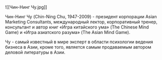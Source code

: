 ![[Чин-Нинг Чу.jpg]]

Чин-Нинг Чу (Chin-Ning Chu, 1947-2009) - президент корпорации Asian Marketing Consultants, международный лектор, корпоративный тренер, консультант и автор книг «Игра китайского ума» (The Chinese Mind Game) и «Игра азиатского разума» (The Asian Mind Game). 

Чу - самый известный в мире эксперт в области психологии ведения бизнеса в Азии, кроме того, является самым продаваемым автором деловой литературы в Азии.